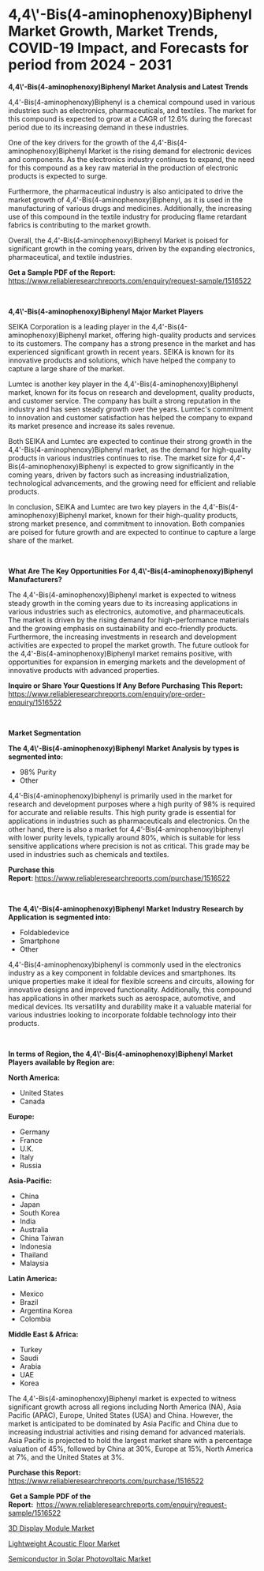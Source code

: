 <p><h1>4,4\'-Bis(4-aminophenoxy)Biphenyl Market Growth, Market Trends, COVID-19 Impact, and Forecasts for period from 2024 - 2031</h1></p><p><strong>4,4\'-Bis(4-aminophenoxy)Biphenyl Market Analysis and Latest Trends</strong></p>
<p><p>4,4'-Bis(4-aminophenoxy)Biphenyl is a chemical compound used in various industries such as electronics, pharmaceuticals, and textiles. The market for this compound is expected to grow at a CAGR of 12.6% during the forecast period due to its increasing demand in these industries.</p><p>One of the key drivers for the growth of the 4,4'-Bis(4-aminophenoxy)Biphenyl Market is the rising demand for electronic devices and components. As the electronics industry continues to expand, the need for this compound as a key raw material in the production of electronic products is expected to surge.</p><p>Furthermore, the pharmaceutical industry is also anticipated to drive the market growth of 4,4'-Bis(4-aminophenoxy)Biphenyl, as it is used in the manufacturing of various drugs and medicines. Additionally, the increasing use of this compound in the textile industry for producing flame retardant fabrics is contributing to the market growth.</p><p>Overall, the 4,4'-Bis(4-aminophenoxy)Biphenyl Market is poised for significant growth in the coming years, driven by the expanding electronics, pharmaceutical, and textile industries.</p></p>
<p><strong>Get a Sample PDF of the Report:&nbsp;</strong> <a href="https://www.reliableresearchreports.com/enquiry/request-sample/1516522">https://www.reliableresearchreports.com/enquiry/request-sample/1516522</a></p>
<p>&nbsp;</p>
<p><strong>4,4\'-Bis(4-aminophenoxy)Biphenyl Major Market Players</strong></p>
<p><p>SEIKA Corporation is a leading player in the 4,4'-Bis(4-aminophenoxy)Biphenyl market, offering high-quality products and services to its customers. The company has a strong presence in the market and has experienced significant growth in recent years. SEIKA is known for its innovative products and solutions, which have helped the company to capture a large share of the market.</p><p>Lumtec is another key player in the 4,4'-Bis(4-aminophenoxy)Biphenyl market, known for its focus on research and development, quality products, and customer service. The company has built a strong reputation in the industry and has seen steady growth over the years. Lumtec's commitment to innovation and customer satisfaction has helped the company to expand its market presence and increase its sales revenue.</p><p>Both SEIKA and Lumtec are expected to continue their strong growth in the 4,4'-Bis(4-aminophenoxy)Biphenyl market, as the demand for high-quality products in various industries continues to rise. The market size for 4,4'-Bis(4-aminophenoxy)Biphenyl is expected to grow significantly in the coming years, driven by factors such as increasing industrialization, technological advancements, and the growing need for efficient and reliable products.</p><p>In conclusion, SEIKA and Lumtec are two key players in the 4,4'-Bis(4-aminophenoxy)Biphenyl market, known for their high-quality products, strong market presence, and commitment to innovation. Both companies are poised for future growth and are expected to continue to capture a large share of the market.</p></p>
<p>&nbsp;</p>
<p><strong>What Are The Key Opportunities For 4,4\'-Bis(4-aminophenoxy)Biphenyl Manufacturers?</strong></p>
<p><p>The 4,4'-Bis(4-aminophenoxy)Biphenyl market is expected to witness steady growth in the coming years due to its increasing applications in various industries such as electronics, automotive, and pharmaceuticals. The market is driven by the rising demand for high-performance materials and the growing emphasis on sustainability and eco-friendly products. Furthermore, the increasing investments in research and development activities are expected to propel the market growth. The future outlook for the 4,4'-Bis(4-aminophenoxy)Biphenyl market remains positive, with opportunities for expansion in emerging markets and the development of innovative products with advanced properties.</p></p>
<p><strong>Inquire or Share Your Questions If Any Before Purchasing This Report:</strong> <a href="https://www.reliableresearchreports.com/enquiry/pre-order-enquiry/1516522">https://www.reliableresearchreports.com/enquiry/pre-order-enquiry/1516522</a></p>
<p>&nbsp;</p>
<p><strong>Market Segmentation</strong></p>
<p><strong>The 4,4\'-Bis(4-aminophenoxy)Biphenyl Market Analysis by types is segmented into:</strong></p>
<p><ul><li>98% Purity</li><li>Other</li></ul></p>
<p><p>4,4’-Bis(4-aminophenoxy)biphenyl is primarily used in the market for research and development purposes where a high purity of 98% is required for accurate and reliable results. This high purity grade is essential for applications in industries such as pharmaceuticals and electronics. On the other hand, there is also a market for 4,4’-Bis(4-aminophenoxy)biphenyl with lower purity levels, typically around 80%, which is suitable for less sensitive applications where precision is not as critical. This grade may be used in industries such as chemicals and textiles.</p></p>
<p><strong>Purchase this Report:&nbsp;</strong><a href="https://www.reliableresearchreports.com/purchase/1516522">https://www.reliableresearchreports.com/purchase/1516522</a></p>
<p>&nbsp;</p>
<p><strong>The 4,4\'-Bis(4-aminophenoxy)Biphenyl Market Industry Research by Application is segmented into:</strong></p>
<p><ul><li>Foldabledevice</li><li>Smartphone</li><li>Other</li></ul></p>
<p><p>4,4'-Bis(4-aminophenoxy)biphenyl is commonly used in the electronics industry as a key component in foldable devices and smartphones. Its unique properties make it ideal for flexible screens and circuits, allowing for innovative designs and improved functionality. Additionally, this compound has applications in other markets such as aerospace, automotive, and medical devices. Its versatility and durability make it a valuable material for various industries looking to incorporate foldable technology into their products.</p></p>
<p>&nbsp;</p>
<p><strong>In terms of Region, the 4,4\'-Bis(4-aminophenoxy)Biphenyl Market Players available by Region are:</strong></p>
<p>
    <p> <strong> North America: </strong>
        <ul>
            <li>United States</li>
            <li>Canada</li>
        </ul>
        </p> 
    <p> <strong> Europe: </strong>
        <ul>
            <li>Germany</li>
            <li>France</li>
            <li>U.K.</li>
            <li>Italy</li>
            <li>Russia</li>
        </ul>
        </p> 
    <p> <strong> Asia-Pacific: </strong>
        <ul>
            <li>China</li>
            <li>Japan</li>
            <li>South Korea</li>
            <li>India</li>
            <li>Australia</li>
            <li>China Taiwan</li>
            <li>Indonesia</li>
            <li>Thailand</li>
            <li>Malaysia</li>
        </ul>
        </p> 
    <p> <strong> Latin America: </strong>
        <ul>
            <li>Mexico</li>
            <li>Brazil</li>
            <li>Argentina Korea</li>
            <li>Colombia</li>
        </ul>
        </p> 
    <p> <strong> Middle East & Africa: </strong>
        <ul>
            <li>Turkey</li>
            <li>Saudi</li>
            <li>Arabia</li>
            <li>UAE</li>
            <li>Korea</li>
        </ul>
    </p>
    </p>
<p><p>The 4,4'-Bis(4-aminophenoxy)Biphenyl market is expected to witness significant growth across all regions including North America (NA), Asia Pacific (APAC), Europe, United States (USA) and China. However, the market is anticipated to be dominated by Asia Pacific and China due to increasing industrial activities and rising demand for advanced materials. Asia Pacific is projected to hold the largest market share with a percentage valuation of 45%, followed by China at 30%, Europe at 15%, North America at 7%, and the United States at 3%.</p></p>
<p><strong>Purchase this Report: </strong><a href="https://www.reliableresearchreports.com/purchase/1516522">https://www.reliableresearchreports.com/purchase/1516522</a></p>
<p>&nbsp;<strong>Get a Sample PDF of the Report:&nbsp;&nbsp;</strong><a href="https://www.reliableresearchreports.com/enquiry/request-sample/1516522">https://www.reliableresearchreports.com/enquiry/request-sample/1516522</a></p>
<p><strong></strong></p>
<p><p><a href="https://view.publitas.com/reportprime-1/3d-display-module-market-size-and-growth-market-segmentation-regional-and-country-breakdowns-and-market-trends-for-period-from-2024-2031/">3D Display Module Market</a></p><p><a href="https://view.publitas.com/reportprime-1/insights-into-lightweight-acoustic-floor-market-size-analysing-market-share-trends-and-growth-from-2024-to-2031/">Lightweight Acoustic Floor Market</a></p><p><a href="https://view.publitas.com/reportprime-1/semiconductor-in-solar-photovoltaic-market-research-report-forecasted-for-period-from-2024-2031-by-market-type-market-application-and-region/">Semiconductor in Solar Photovoltaic Market</a></p></p>